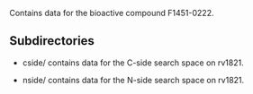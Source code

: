 Contains data for the bioactive compound F1451-0222.

## Subdirectories

- cside/ contains data for the C-side search space on rv1821.

- nside/ contains data for the N-side search space on rv1821.

